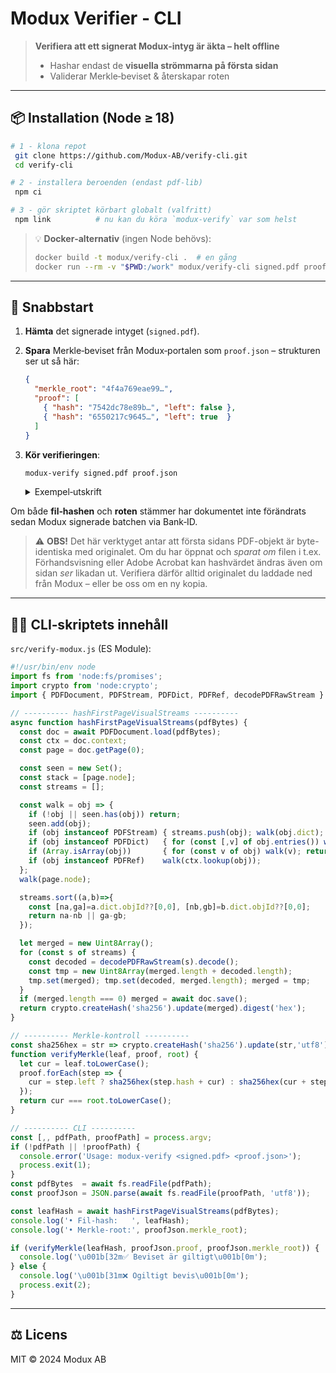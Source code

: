 # Modux Verifier ‑ CLI

> **Verifiera att ett signerat Modux‑intyg är äkta – helt offline**
>
> * Hashar endast de **visuella strömmarna på första sidan**
> * Validerar Merkle‑beviset & återskapar roten

---

## 📦 Installation (Node ≥ 18)

```bash
# 1 ‑ klona repot
 git clone https://github.com/Modux-AB/verify-cli.git
 cd verify-cli

# 2 ‑ installera beroenden (endast pdf-lib)
 npm ci

# 3 ‑ gör skriptet körbart globalt (valfritt)
 npm link          # nu kan du köra `modux-verify` var som helst
```

> 💡 **Docker‑alternativ** (ingen Node behövs):
>
> ```bash
> docker build -t modux/verify-cli .  # en gång
> docker run --rm -v "$PWD:/work" modux/verify-cli signed.pdf proof.json
> ```

---

## 🚀 Snabbstart

1. **Hämta** det signerade intyget (`signed.pdf`).
2. **Spara** Merkle‑beviset från Modux‑portalen som `proof.json` – strukturen ser ut så här:

   ```json
   {
     "merkle_root": "4f4a769eae99…",
     "proof": [
       { "hash": "7542dc78e89b…", "left": false },
       { "hash": "6550217c9645…", "left": true  }
     ]
   }
   ```
3. **Kör verifieringen**:

   ```bash
   modux-verify signed.pdf proof.json
   ```

   <details>
   <summary>Exempel‑utskrift</summary>

   ```text
   • Fil‑hash:        2573ab37284d2b14753db5837d68e679dd2929b576c56e63421745f58a1a8e6b
   • Merkle‑root:     4f4a769eae9975eec72bb42f6878ac33c56ea6a67a118a0aa108d652ec170d7c
   ✅ Beviset är giltigt
   ```

   </details>

Om både **fil‑hashen** och **roten** stämmer har dokumentet inte förändrats sedan Modux signerade batchen via Bank‑ID.

> ⚠️ **OBS!** Det här verktyget antar att första sidans PDF-objekt är
> byte-identiska med originalet. Om du har öppnat och *sparat om* filen i
> t.ex. Förhandsvisning eller Adobe Acrobat kan hashvärdet ändras även om
> sidan *ser* likadan ut. Verifiera därför alltid originalet du laddade ned
> från Modux – eller be oss om en ny kopia.

---

## 🧑‍💻 CLI‑skriptets innehåll

`src/verify-modux.js` (ES Module):

```js
#!/usr/bin/env node
import fs from 'node:fs/promises';
import crypto from 'node:crypto';
import { PDFDocument, PDFStream, PDFDict, PDFRef, decodePDFRawStream } from 'pdf-lib';

// ---------- hashFirstPageVisualStreams ----------
async function hashFirstPageVisualStreams(pdfBytes) {
  const doc = await PDFDocument.load(pdfBytes);
  const ctx = doc.context;
  const page = doc.getPage(0);

  const seen = new Set();
  const stack = [page.node];
  const streams = [];

  const walk = obj => {
    if (!obj || seen.has(obj)) return;
    seen.add(obj);
    if (obj instanceof PDFStream) { streams.push(obj); walk(obj.dict); return; }
    if (obj instanceof PDFDict)   { for (const [,v] of obj.entries()) walk(v); return; }
    if (Array.isArray(obj))       { for (const v of obj) walk(v); return; }
    if (obj instanceof PDFRef)    walk(ctx.lookup(obj));
  };
  walk(page.node);

  streams.sort((a,b)=>{
    const [na,ga]=a.dict.objId??[0,0], [nb,gb]=b.dict.objId??[0,0];
    return na-nb || ga-gb;
  });

  let merged = new Uint8Array();
  for (const s of streams) {
    const decoded = decodePDFRawStream(s).decode();
    const tmp = new Uint8Array(merged.length + decoded.length);
    tmp.set(merged); tmp.set(decoded, merged.length); merged = tmp;
  }
  if (merged.length === 0) merged = await doc.save();
  return crypto.createHash('sha256').update(merged).digest('hex');
}

// ---------- Merkle‑kontroll ----------
const sha256hex = str => crypto.createHash('sha256').update(str,'utf8').digest('hex');
function verifyMerkle(leaf, proof, root) {
  let cur = leaf.toLowerCase();
  proof.forEach(step => {
    cur = step.left ? sha256hex(step.hash + cur) : sha256hex(cur + step.hash);
  });
  return cur === root.toLowerCase();
}

// ---------- CLI ----------
const [,, pdfPath, proofPath] = process.argv;
if (!pdfPath || !proofPath) {
  console.error('Usage: modux-verify <signed.pdf> <proof.json>');
  process.exit(1);
}
const pdfBytes  = await fs.readFile(pdfPath);
const proofJson = JSON.parse(await fs.readFile(proofPath, 'utf8'));

const leafHash = await hashFirstPageVisualStreams(pdfBytes);
console.log('• Fil‑hash:   ', leafHash);
console.log('• Merkle‑root:', proofJson.merkle_root);

if (verifyMerkle(leafHash, proofJson.proof, proofJson.merkle_root)) {
  console.log('\u001b[32m✅ Beviset är giltigt\u001b[0m');
} else {
  console.log('\u001b[31m❌ Ogiltigt bevis\u001b[0m');
  process.exit(2);
}
```

---

## ⚖️ Licens

MIT © 2024 Modux AB
